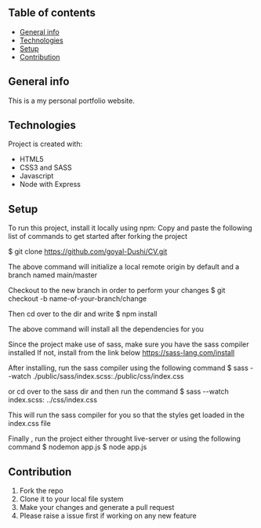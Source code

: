 ## Table of contents
* [General info](#general-info)
* [Technologies](#technologies)
* [Setup](#setup)
* [Contribution](#contribution)

## General info
This is a my personal portfolio website. 

## Technologies
Project is created with:
* HTML5
* CSS3 and SASS
* Javascript
* Node with Express

	
## Setup
To run this project, install it locally using npm:
Copy and paste the following list of commands to get started after forking the project

$ git clone https://github.com/goyal-Dushi/CV.git

The above command will initialize a local remote origin by default and a branch named main/master

Checkout to the new branch in order to perform your changes
$ git checkout -b name-of-your-branch/change

Then cd over to the dir and write
$ npm install 

The above command will install all the dependencies for you

Since the project make use of sass, make sure you have the sass compiler installed
If not, install from the link below 
https://sass-lang.com/install

After installing, run the sass compiler using the following command 
$ sass --watch ./public/sass/index.scss:./public/css/index.css

or cd over to the sass dir and then run the command
$ sass --watch index.scss: ../css/index.css

This will run the sass compiler for you so that the styles get loaded in the index.css file

Finally , run the project either throught live-server or using the following command 
$ nodemon app.js
$ node app.js

## Contribution
1) Fork the repo 
2) Clone it to your local file system
3) Make your changes and generate a pull request 
4) Please raise a issue first if working on any new feature